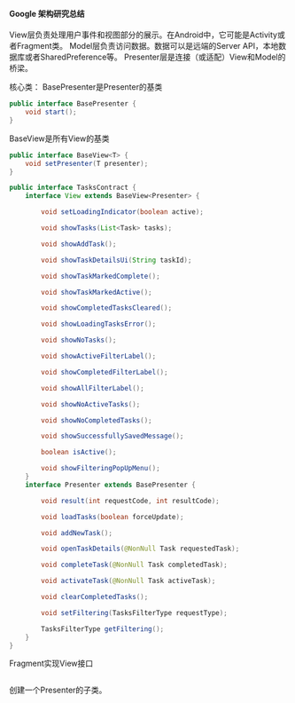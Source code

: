 #### Google 架构研究总结

View层负责处理用户事件和视图部分的展示。在Android中，它可能是Activity或者Fragment类。
Model层负责访问数据。数据可以是远端的Server API，本地数据库或者SharedPreference等。
Presenter层是连接（或适配）View和Model的桥梁。

核心类：
BasePresenter是Presenter的基类
```java
public interface BasePresenter {
    void start();
}
```
BaseView是所有View的基类
```java
public interface BaseView<T> {
    void setPresenter(T presenter);
}
```
```java
public interface TasksContract {
    interface View extends BaseView<Presenter> {

        void setLoadingIndicator(boolean active);

        void showTasks(List<Task> tasks);

        void showAddTask();

        void showTaskDetailsUi(String taskId);

        void showTaskMarkedComplete();

        void showTaskMarkedActive();

        void showCompletedTasksCleared();

        void showLoadingTasksError();

        void showNoTasks();

        void showActiveFilterLabel();

        void showCompletedFilterLabel();

        void showAllFilterLabel();

        void showNoActiveTasks();

        void showNoCompletedTasks();

        void showSuccessfullySavedMessage();

        boolean isActive();

        void showFilteringPopUpMenu();
    }
    interface Presenter extends BasePresenter {

        void result(int requestCode, int resultCode);

        void loadTasks(boolean forceUpdate);

        void addNewTask();

        void openTaskDetails(@NonNull Task requestedTask);

        void completeTask(@NonNull Task completedTask);

        void activateTask(@NonNull Task activeTask);

        void clearCompletedTasks();

        void setFiltering(TasksFilterType requestType);

        TasksFilterType getFiltering();
    }
}
```
Fragment实现View接口
```java

```
创建一个Presenter的子类。
```java

```
```java


```

